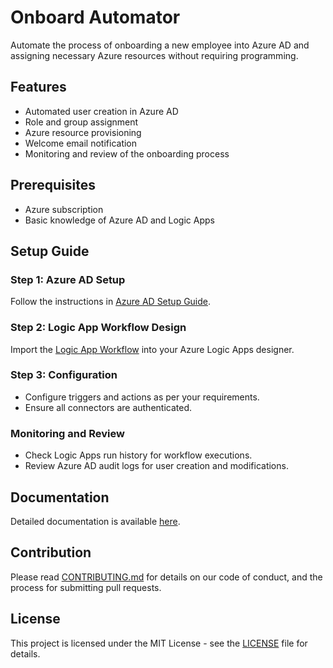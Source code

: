 # Onboard Automator

Automate the process of onboarding a new employee into Azure AD and assigning necessary Azure resources without requiring programming.

## Features
- Automated user creation in Azure AD
- Role and group assignment
- Azure resource provisioning
- Welcome email notification
- Monitoring and review of the onboarding process

## Prerequisites
- Azure subscription
- Basic knowledge of Azure AD and Logic Apps

## Setup Guide

### Step 1: Azure AD Setup
Follow the instructions in [Azure AD Setup Guide](src/azure_ad_setup_guide.md).

### Step 2: Logic App Workflow Design
Import the [Logic App Workflow](https://github.com/RichardChukwu/OnboardAutomator/blob/main/Logic%20App%20Workflow.png) into your Azure Logic Apps designer.

### Step 3: Configuration
- Configure triggers and actions as per your requirements.
- Ensure all connectors are authenticated.

### Monitoring and Review
- Check Logic Apps run history for workflow executions.
- Review Azure AD audit logs for user creation and modifications.

## Documentation
Detailed documentation is available [here](docs/Onboard_Automator_Documentation.md).

## Contribution
Please read [CONTRIBUTING.md](CONTRIBUTING.md) for details on our code of conduct, and the process for submitting pull requests.

## License
This project is licensed under the MIT License - see the [LICENSE](LICENSE) file for details.
